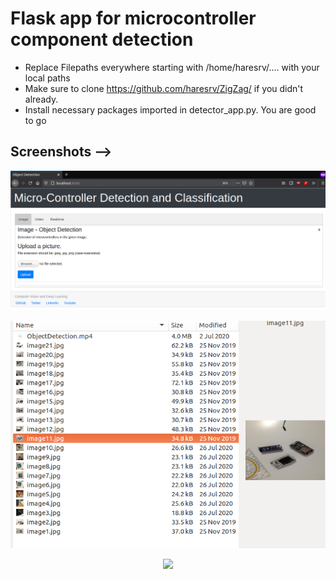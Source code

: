 # Flask app for microcontroller component detection


* Replace Filepaths everywhere starting with /home/haresrv/.... with your local paths
* Make sure to clone https://github.com/haresrv/ZigZag/ if you didn't already. 
* Install necessary packages imported in detector_app.py. You are good to go

## Screenshots --> 

<p align="center">
  <img src="Screenshots/S1.png" width=676 >
</p>

<p align="center">
  <img src="Screenshots/S2.png" width=676 >
</p>

<p align="center">
  <img src="Screenshots/S3.gif" width=676 >
</p>
